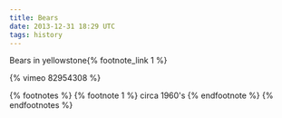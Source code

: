 ```yaml
---
title: Bears
date: 2013-12-31 18:29 UTC
tags: history
---
```


Bears in yellowstone{% footnote_link 1 %}

{% vimeo 82954308 %}

{% footnotes %}
  {% footnote 1 %}
  circa 1960's
  {% endfootnote %}
{% endfootnotes %}
